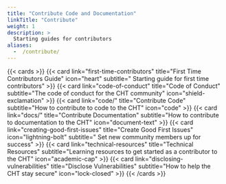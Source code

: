 ```yaml
---
title: "Contribute Code and Documentation"
linkTitle: "Contribute"
weight: 1
description: >
  Starting guides for contributors
aliases:
  -  /contribute/
---
```


{{< cards >}}
  {{< card link="first-time-contributors" title="First Time Contributors Guide" icon="heart" subtitle=" Starting guide for first time contributors" >}}
  {{< card link="code-of-conduct" title="Code of Conduct" subtitle="The code of conduct for the CHT community" icon="shield-exclamation" >}}
  {{< card link="code/" title="Contribute Code" subtitle="How to contribute to code to the CHT" icon="code" >}}
  {{< card link="docs/" title="Contribute Documentation" subtitle="How to contribute to documentation to the CHT" icon="document-text" >}}
  {{< card link="creating-good-first-issues" title="Create Good First Issues" icon="lightning-bolt" subtitle=" Set new community members up for success" >}}
  {{< card link="technical-resources" title="Technical Resources" subtitle="Learning resources to get started as a contributor to the CHT" icon="academic-cap" >}}
  {{< card link="disclosing-vulnerabilities" title="Disclose Vulnerabilities" subtitle="How to help the CHT stay secure" icon="lock-closed" >}}
{{< /cards >}}
